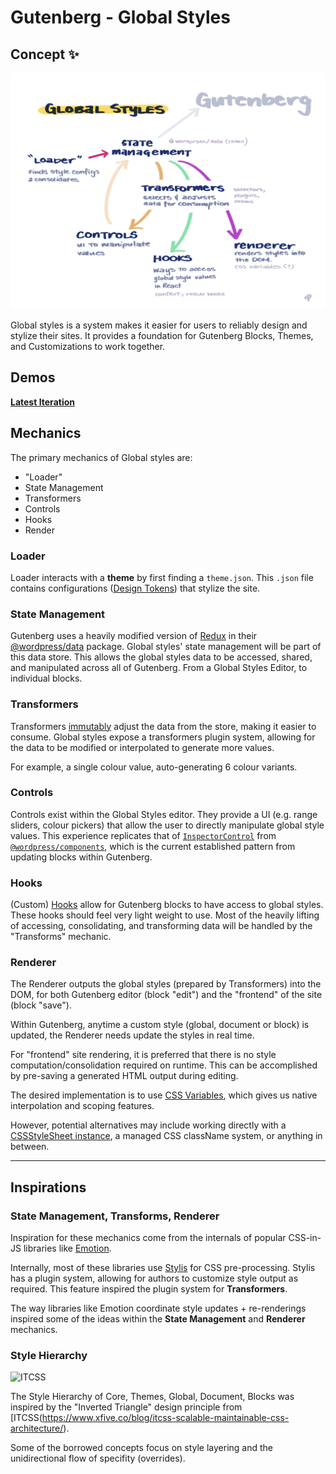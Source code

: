 # Gutenberg - Global Styles

## Concept ✨

![Global Styles Concept](./images/concept.png)

Global styles is a system makes it easier for users to reliably design and stylize their sites. It provides a foundation for Gutenberg Blocks, Themes, and Customizations to work together.

## Demos

**[Latest Iteration](https://9w53w.csb.app/#/i2)**

## Mechanics

The primary mechanics of Global styles are:

-   "Loader"
-   State Management
-   Transformers
-   Controls
-   Hooks
-   Render

### Loader

Loader interacts with a **theme** by first finding a `theme.json`. This `.json` file contains configurations ([Design Tokens](https://css-tricks.com/what-are-design-tokens/)) that stylize the site.

### State Management

Gutenberg uses a heavily modified version of [Redux](https://redux.js.org/) in their [@wordpress/data](https://github.com/WordPress/gutenberg/tree/master/packages/data) package. Global styles' state management will be part of this data store. This allows the global styles data to be accessed, shared, and manipulated across all of Gutenberg. From a Global Styles Editor, to individual blocks.

### Transformers

Transformers [immutably](https://en.wikipedia.org/wiki/Immutable_object) adjust the data from the store, making it easier to consume. Global styles expose a transformers plugin system, allowing for the data to be modified or interpolated to generate more values.

For example, a single colour value, auto-generating 6 colour variants.

### Controls

Controls exist within the Global Styles editor. They provide a UI (e.g. range sliders, colour pickers) that allow the user to directly manipulate global style values. This experience replicates that of [`InspectorControl`](https://github.com/WordPress/gutenberg/tree/master/packages/block-editor/src/components/inspector-controls) from [`@wordpress/components`](https://github.com/WordPress/gutenberg/tree/master/packages/components), which is the current established pattern from updating blocks within Gutenberg.

### Hooks

(Custom) [Hooks](https://reactjs.org/docs/hooks-reference.html) allow for Gutenberg blocks to have access to global styles. These hooks should feel very light weight to use. Most of the heavily lifting of accessing, consolidating, and transforming data will be handled by the "Transforms" mechanic.

### Renderer

The Renderer outputs the global styles (prepared by Transformers) into the DOM, for both Gutenberg editor (block "edit") and the "frontend" of the site (block "save").

Within Gutenberg, anytime a custom style (global, document or block) is updated, the Renderer needs update the styles in real time.

For "frontend" site rendering, it is preferred that there is no style computation/consolidation required on runtime. This can be accomplished by pre-saving a generated HTML output during editing.

The desired implementation is to use [CSS Variables](https://developer.mozilla.org/en-US/docs/Web/CSS/Using_CSS_custom_properties), which gives us native interpolation and scoping features.

However, potential alternatives may include working directly with a [CSSStyleSheet instance](https://developer.mozilla.org/en-US/docs/Web/API/CSSStyleSheet), a managed CSS className system, or anything in between.

---

## Inspirations

### State Management, Transforms, Renderer

Inspiration for these mechanics come from the internals of popular CSS-in-JS libraries like [Emotion](https://github.com/emotion-js/emotion).

Internally, most of these libraries use [Stylis](https://github.com/thysultan/stylis.js) for CSS pre-processing. Stylis has a plugin system, allowing for authors to customize style output as required. This feature inspired the plugin system for **Transformers**.

The way libraries like Emotion coordinate style updates + re-renderings inspired some of the ideas within the **State Management** and **Renderer** mechanics.

### Style Hierarchy

![ITCSS](https://other.media/wp-content/uploads/2018/05/itcss_1.png)

The Style Hierarchy of Core, Themes, Global, Document, Blocks was inspired by the "Inverted Triangle" design principle from [ITCSS(https://www.xfive.co/blog/itcss-scalable-maintainable-css-architecture/).

Some of the borrowed concepts focus on style layering and the unidirectional flow of specifity (overrides).
